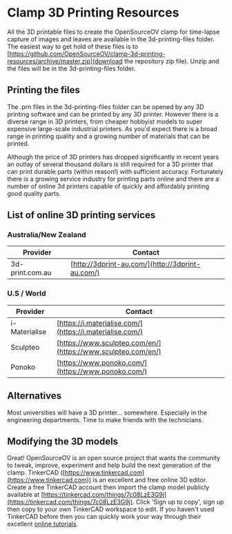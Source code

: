 # Clamp 3D Printing Resources

All the 3D printable files to create the OpenSourceOV clamp for time-lapse capture of images and leaves are available in the 3d-printing-files folder. The easiest way to get hold of these files is to [https://github.com/OpenSourceOV/clamp-3d-printing-resources/archive/master.zip](download the repository zip file). Unzip and the files will be in the 3d-printing-files folder.

## Printing the files

The .prn files in the 3d-printing-files folder can be opened by any 3D printing software and can be printed by any 3D printer. However there is a diverse range in 3D printers, from cheaper hobbyist models to super expensive large-scale industrial printers. As you'd expect there is a broad range in printing quality and a growing number of materials that can be printed.

Although the price of 3D printers has dropped significantly in recent years an outlay of several thousand dollars is still required for a 3D printer that can print durable parts (within reason!) with sufficient accuracy. Fortunately there is a growing service industry for printing parts online and there are a number of online 3d printers capable of quickly and affordably printing good quality parts. 

## List of online 3D printing services

### Australia/New Zealand 

Provider|Contact
-------|---------
3d-print.com.au|[http://3dprint-au.com/](http://3dprint-au.com/)

### U.S / World

Provider|Contact
-------|---------
i-Materialise|[https://i.materialise.com/](https://i.materialise.com/)
Sculpteo|[https://www.sculpteo.com/en/](https://www.sculpteo.com/en/)
Ponoko|[https://www.ponoko.com/](https://www.ponoko.com/)

## Alternatives

Most universities will have a 3D printer... somewhere. Especially in the engineering departments. Time to make friends with the technicians.

## Modifying the 3D models

Great! OpenSourceOV is an open source project that wants the community to tweak, improve, experiment and help build the next generation of the clamp. TinkerCAD ([https://www.tinkercad.com](https://www.tinkercad.com)) is an excellent and free online 3D editor. Create a free TinkerCAD account then import the clamp model publicly available at [https://tinkercad.com/things/7c08LzE3G9j](https://tinkercad.com/things/7c08LzE3G9j). Click 'Sign up to copy', sign up then copy to your own TinkerCAD workspace to edit. If you haven't used TinkerCAD before then you can quickly work your way through their excellent [online tutorials](https://www.tinkercad.com/learn/).

